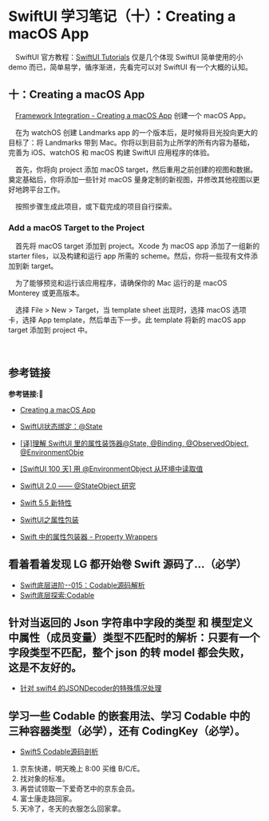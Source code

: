# SwiftUI 学习笔记（十）：Creating a macOS App

&emsp;SwiftUI 官方教程：[SwiftUI Tutorials](https://developer.apple.com/tutorials/swiftui) 仅是几个体现 SwiftUI 简单使用的小 demo 而已，简单易学，循序渐进，先看完可以对 SwiftUI 有一个大概的认知。

## 十：Creating a macOS App

&emsp;[Framework Integration - Creating a macOS App](https://developer.apple.com/tutorials/swiftui/creating-a-macos-app) 创建一个 macOS App。

&emsp;在为 watchOS 创建 Landmarks app 的一个版本后，是时候将目光投向更大的目标了：将 Landmarks 带到 Mac。你将以到目前为止所学的所有内容为基础，完善为 iOS、watchOS 和 macOS 构建 SwiftUI 应用程序的体验。

&emsp;首先，你将向 project 添加 macOS target，然后重用之前创建的视图和数据。奠定基础后，你将添加一些针对 macOS 量身定制的新视图，并修改其他视图以更好地跨平台工作。

&emsp;按照步骤生成此项目，或下载完成的项目自行探索。

### Add a macOS Target to the Project

&emsp;首先将 macOS target 添加到 project。Xcode 为 macOS app 添加了一组新的 starter files，以及构建和运行 app 所需的 scheme。然后，你将一些现有文件添加到新 target。

&emsp;为了能够预览和运行该应用程序，请确保你的 Mac 运行的是 macOS Monterey 或更高版本。

&emsp;选择 File > New > Target，当 template sheet 出现时，选择 macOS 选项卡，选择 App template，然后单击下一步。此 template 将新的 macOS app target 添加到 project 中。

&emsp;



















## 参考链接
**参考链接:🔗**
+ [Creating a macOS App](https://developer.apple.com/tutorials/swiftui/creating-a-macos-app)












+ [SwiftUI状态绑定：@State](https://www.jianshu.com/p/46cbe061c8f5)
+ [[译]理解 SwiftUI 里的属性装饰器@State, @Binding, @ObservedObject, @EnvironmentObje](https://www.cnblogs.com/xiaoniuzai/p/11417123.html)
+ [[SwiftUI 100 天] 用 @EnvironmentObject 从环境中读取值](https://zhuanlan.zhihu.com/p/146608338)
+ [SwiftUI 2.0 —— @StateObject 研究](https://zhuanlan.zhihu.com/p/151286558)
+ [Swift 5.5 新特性](https://zhuanlan.zhihu.com/p/395147531)
+ [SwiftUI之属性包装](https://www.jianshu.com/p/28623e017445)
+ [Swift 中的属性包装器 - Property Wrappers](https://www.jianshu.com/p/8a019631b4db)



## 看着看着发现 LG 都开始卷 Swift 源码了...（必学）
+ [Swift底层进阶--015：Codable源码解析](https://www.jianshu.com/p/9302f7bac319)
+ [Swift底层探索:Codable](https://www.jianshu.com/p/d591bd7f53ac)

## 针对当返回的 Json 字符串中字段的类型 和 模型定义中属性（成员变量）类型不匹配时的解析：只要有一个字段类型不匹配，整个 json 的转 model 都会失败，这是不友好的。
+ [针对 swift4 的JSONDecoder的特殊情况处理](https://www.jianshu.com/p/51c219092290)

## 学习一些 Codable 的嵌套用法、学习 Codable 中的三种容器类型（必学），还有 CodingKey（必学）。

+ [Swift5 Codable源码剖析](https://www.jianshu.com/nb/3595319)






1. 京东快递，明天晚上 8:00 买维 B/C/E。
2. 找对象的标准。
3. 再尝试领取一下爱奇艺中的京东会员。
4. 富士康走路回家。
5. 天冷了，冬天的衣服怎么回家拿。



